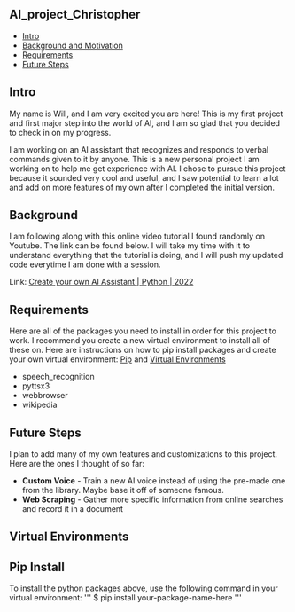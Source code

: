 ## AI_project_Christopher
* [Intro](#Intro)
* [Background and Motivation](#Background)
* [Requirements](#Requirements)
* [Future Steps](#future-steps)


## Intro
My name is Will, and I am very excited you are here! This is my first project and first major step into the world of AI, and I am so glad that you decided to check in on my progress.  

I am working on an AI assistant that recognizes and responds to verbal commands given to it by anyone. This is a new personal project I am working on to help me get experience with AI. I chose to pursue this project because it sounded very cool and useful, and I saw potential to learn a lot and add on more features of my own after I completed the initial version. 


## Background
I am following along with this online video tutorial I found randomly on Youtube. The link can be found below. I will take my time with it to understand everything that the tutorial is doing, and I will push my updated code everytime I am done with a session. 

Link: [Create your own AI Assistant | Python | 2022](https://youtu.be/OqFI_g8vAoc?feature=shared)


## Requirements
Here are all of the packages you need to install in order for this project to work. I recommend you create a new virtual environment to install all of these on. Here are instructions on how to pip install packages and create your own virtual environment: [Pip](#Pip-Install) and [Virtual Environments](#Virtual-Environments)
* speech_recognition
* pyttsx3  
* webbrowser
* wikipedia


## Future Steps
I plan to add many of my own features and customizations to this project. Here are the ones I thought of so far:
* **Custom Voice** - Train a new AI voice instead of using the pre-made one from the library. Maybe base it off of someone famous.
* **Web Scraping** - Gather more specific information from online searches and record it in a document


## Virtual Environments


## Pip Install
To install the python packages above, use the following command in your virtual environment:
''' 
$ pip install your-package-name-here
'''



